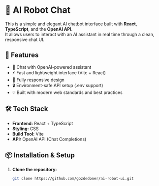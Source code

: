 # 🤖 AI Robot Chat

This is a simple and elegant AI chatbot interface built with **React**, **TypeScript**, and the **OpenAI API**.  
It allows users to interact with an AI assistant in real time through a clean, responsive chat UI.

## 🧠 Features

- 💬 Chat with OpenAI-powered assistant
- ⚡ Fast and lightweight interface (Vite + React)
- 📱 Fully responsive design
- 🔒 Environment-safe API setup (.env support)
- 💡 Built with modern web standards and best practices

## 🛠️ Tech Stack

- **Frontend:** React + TypeScript
- **Styling:** CSS
- **Build Tool:** Vite
- **API:** OpenAI API (Chat Completions)

## 📦 Installation & Setup

1. **Clone the repository:**
   ```bash
   git clone https://github.com/gozdedoner/ai-robot-ui.git

